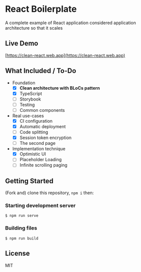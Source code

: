 # React Boilerplate

A complete example of React application considered application architecture so that it scales

## Live Demo

[https://clean-react.web.app](https://clean-react.web.app)

## What Included / To-Do

- Foundation
  - [x] **Clean architecture with BLoCs pattern**
  - [x] TypeScript
  - [ ] Storybook
  - [ ] Testing
  - [ ] Common components
- Real use-cases
  - [x] CI configuration
  - [x] Automatic deployment
  - [ ] Code splitting
  - [x] Session token encryption
  - [ ] The second page
- Implementation technique
  - [x] Optimistic UI
  - [ ] Placeholder Loading
  - [ ] Infinite scrolling paging

## Getting Started

(Fork and) clone this repository, `npm i` then:

### Starting development server

```
$ npm run serve
```

### Building files

```
$ npm run build
```

## License

MIT
